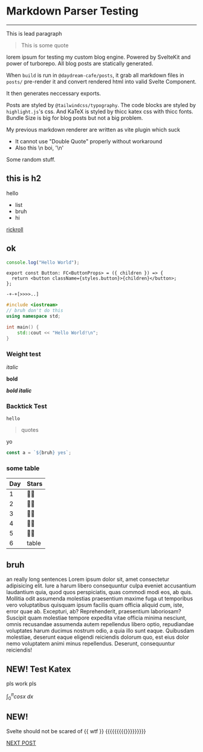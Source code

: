 # Markdown Parser Testing

---

<p class="lead">
This is lead paragraph
</p>

> This is some quote

lorem ipsum for testing my custom blog engine. Powered by SvelteKit and power
of turborepo. All blog posts are statically generated.

When `build` is run in `@daydream-cafe/posts`, it grab all markdown files in `posts/`
pre-render it and convert rendered html into valid Svelte Component.

It then generates neccessary exports.

Posts are styled by `@tailwindcss/typography`.
The code blocks are styled by `highlight.js`'s css.
And KaTeX is styled by thicc katex css with thicc fonts.
Bundle Size is big for blog posts but not a big problem.

My previous markdown renderer are written as vite plugin which suck

- It cannot use "Double Quote" properly without workaround
- Also this \n boi, '\n'

Some random stuff.

## this is h2

hello

- list
- bruh
- hi

[rickroll](https://www.youtube.com/watch?v=dQw4w9WgXcQ)

## ok

```js
console.log("Hello World");
```

```tsx
export const Button: FC<ButtonProps> = ({ children }) => {
  return <button className={styles.button}>{children}</button>;
};
```

```bf
-+-+[>>>>..]
```

```c++
#include <iostream>
// bruh don't do this
using namespace std;

int main() {
    std::cout << "Hello World!\n";
}
```

### Weight test

_italic_

**bold**

**_bold italic_**

### Backtick Test

`hello`

> quotes

yo

```ts
const a = `${bruh} yes`;
```

### some table

| Day | Stars |
| --- | ----- |
| 1   | 🌟🌟  |
| 2   | 🌟🌟  |
| 3   | 🌟🌟  |
| 4   | 🌟🌟  |
| 5   | 🌟🌟  |
| 6   | table |

## bruh

an really long sentences Lorem ipsum dolor sit, amet consectetur adipisicing elit. Iure a harum libero consequuntur culpa eveniet accusantium laudantium quia, quod quos perspiciatis, quas commodi modi eos, ab quis. Mollitia odit assumenda molestias praesentium maxime fuga ut temporibus vero voluptatibus quisquam ipsum facilis quam officia aliquid cum, iste, error quae ab. Excepturi, ab? Reprehenderit, praesentium laboriosam? Suscipit quam molestiae tempore expedita vitae officia minima nesciunt, omnis recusandae assumenda autem repellendus libero optio, repudiandae voluptates harum ducimus nostrum odio, a quia illo sunt eaque. Quibusdam molestiae, deserunt eaque eligendi reiciendis dolorum quo, est eius dolor nemo voluptatem animi minus repellendus. Deserunt, consequuntur reiciendis!

## NEW! Test Katex

pls work pls

$\int_{0}^{\pi} cosx\ dx$

## NEW!

Svelte should not be scared of {{ wtf }} {{{{{{{{{}}}}}}}}}

[NEXT POST](/post/221229-some-posts)
